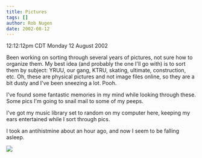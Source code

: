 ```yaml
---
title: Pictures
tags: []
author: Rob Nugen
date: 2002-08-12
---
```


<p class=date>12:12:12pm CDT Monday 12 August 2002</p>

<p>Been working on sorting through several years of pictures, not sure
how to organize them.  My best idea (and probably the one I'll go
with) is to sort them by subject: YRUU, our gang, KTRU, skating,
ultimate, construction, etc.  Oh, these are physical pictures and not
image files online, so they are a bit dusty and I've been sneezing a
lot.  Pooh.</p>

<p>I've found some fantastic memories in my mind while looking through
these.  Some pics I'm going to snail mail to some of my peeps.</p>

<p>I've got my music library set to random on my computer here,
keeping my ears entertained while I sort through pics.</p>

<p>I took an antihistmine about an hour ago, and now I seem to be
falling asleep.</p>

<p><img src="/images/rob/wL-ROB.gif"/></p>
